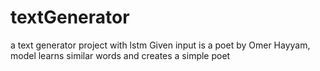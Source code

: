# textGenerator
a text generator project with lstm
Given input is a poet by Omer Hayyam, model learns similar words and creates a simple poet 
